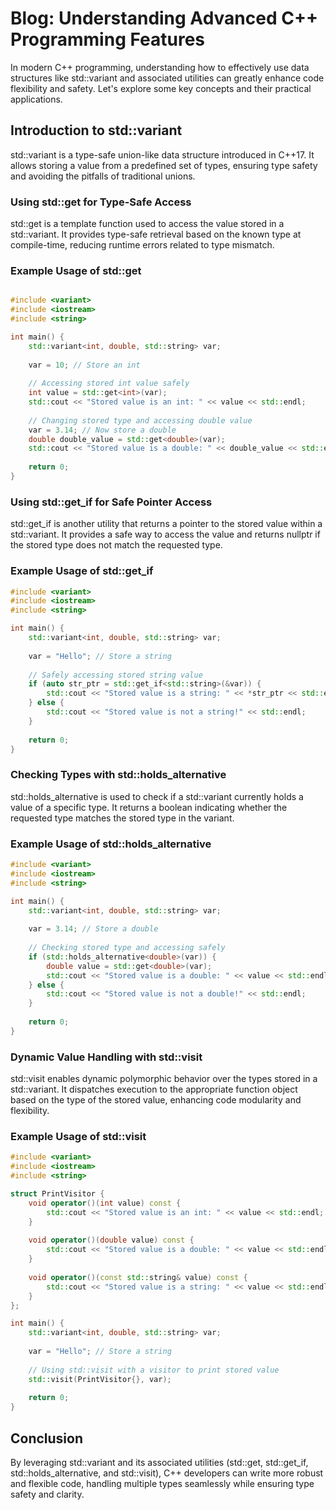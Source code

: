 # Blog: Understanding Advanced C++ Programming Features

In modern C++ programming, understanding how to effectively use data structures like std::variant and associated utilities can greatly enhance code flexibility and safety. Let's explore some key concepts and their practical applications.

## Introduction to std::variant
std::variant is a type-safe union-like data structure introduced in C++17. It allows storing a value from a predefined set of types, ensuring type safety and avoiding the pitfalls of traditional unions.

### Using std::get for Type-Safe Access
std::get is a template function used to access the value stored in a std::variant. It provides type-safe retrieval based on the known type at compile-time, reducing runtime errors related to type mismatch.

### Example Usage of std::get

```cpp 

#include <variant>
#include <iostream>
#include <string>

int main() {
    std::variant<int, double, std::string> var;
    
    var = 10; // Store an int
    
    // Accessing stored int value safely
    int value = std::get<int>(var);
    std::cout << "Stored value is an int: " << value << std::endl;
    
    // Changing stored type and accessing double value
    var = 3.14; // Now store a double
    double double_value = std::get<double>(var);
    std::cout << "Stored value is a double: " << double_value << std::endl;
    
    return 0;
} 
```

### Using std::get_if for Safe Pointer Access
std::get_if is another utility that returns a pointer to the stored value within a std::variant. It provides a safe way to access the value and returns nullptr if the stored type does not match the requested type.

### Example Usage of std::get_if
```cpp
#include <variant>
#include <iostream>
#include <string>

int main() {
    std::variant<int, double, std::string> var;
    
    var = "Hello"; // Store a string
    
    // Safely accessing stored string value
    if (auto str_ptr = std::get_if<std::string>(&var)) {
        std::cout << "Stored value is a string: " << *str_ptr << std::endl;
    } else {
        std::cout << "Stored value is not a string!" << std::endl;
    }
    
    return 0;
}
```
### Checking Types with std::holds_alternative
std::holds_alternative is used to check if a std::variant currently holds a value of a specific type. It returns a boolean indicating whether the requested type matches the stored type in the variant.

### Example Usage of std::holds_alternative
```cpp
#include <variant>
#include <iostream>
#include <string>

int main() {
    std::variant<int, double, std::string> var;
    
    var = 3.14; // Store a double
    
    // Checking stored type and accessing safely
    if (std::holds_alternative<double>(var)) {
        double value = std::get<double>(var);
        std::cout << "Stored value is a double: " << value << std::endl;
    } else {
        std::cout << "Stored value is not a double!" << std::endl;
    }
    
    return 0;
}
```
### Dynamic Value Handling with std::visit
std::visit enables dynamic polymorphic behavior over the types stored in a std::variant. It dispatches execution to the appropriate function object based on the type of the stored value, enhancing code modularity and flexibility.

### Example Usage of std::visit
```cpp
#include <variant>
#include <iostream>
#include <string>

struct PrintVisitor {
    void operator()(int value) const {
        std::cout << "Stored value is an int: " << value << std::endl;
    }
    
    void operator()(double value) const {
        std::cout << "Stored value is a double: " << value << std::endl;
    }
    
    void operator()(const std::string& value) const {
        std::cout << "Stored value is a string: " << value << std::endl;
    }
};

int main() {
    std::variant<int, double, std::string> var;
    
    var = "Hello"; // Store a string
    
    // Using std::visit with a visitor to print stored value
    std::visit(PrintVisitor{}, var);
    
    return 0;
}
```
## Conclusion
By leveraging std::variant and its associated utilities (std::get, std::get_if, std::holds_alternative, and std::visit), C++ developers can write more robust and flexible code, handling multiple types seamlessly while ensuring type safety and clarity.